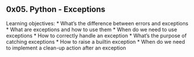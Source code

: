 ## 0x05. Python - Exceptions

Learning objectives:
	* What’s the difference between errors and exceptions
	* What are exceptions and how to use them
	* When do we need to use exceptions
	* How to correctly handle an exception
	* What’s the purpose of catching exceptions
	* How to raise a builtin exception
	* When do we need to implement a clean-up action after an exception
